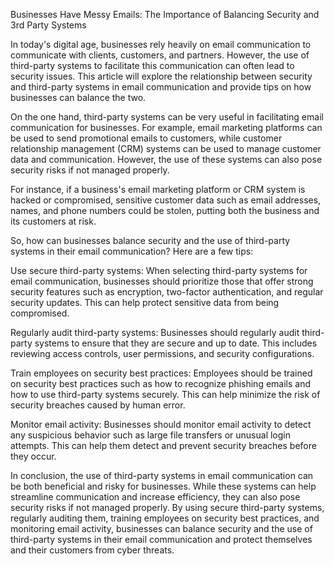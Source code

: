 Businesses Have Messy Emails: The Importance of Balancing Security and 3rd Party Systems

In today's digital age, businesses rely heavily on email communication to communicate with clients, customers, and partners. However, the use of third-party systems to facilitate this communication can often lead to security issues. This article will explore the relationship between security and third-party systems in email communication and provide tips on how businesses can balance the two.

On the one hand, third-party systems can be very useful in facilitating email communication for businesses. For example, email marketing platforms can be used to send promotional emails to customers, while customer relationship management (CRM) systems can be used to manage customer data and communication. However, the use of these systems can also pose security risks if not managed properly.

For instance, if a business's email marketing platform or CRM system is hacked or compromised, sensitive customer data such as email addresses, names, and phone numbers could be stolen, putting both the business and its customers at risk.

So, how can businesses balance security and the use of third-party systems in their email communication? Here are a few tips:

Use secure third-party systems: When selecting third-party systems for email communication, businesses should prioritize those that offer strong security features such as encryption, two-factor authentication, and regular security updates. This can help protect sensitive data from being compromised.

Regularly audit third-party systems: Businesses should regularly audit third-party systems to ensure that they are secure and up to date. This includes reviewing access controls, user permissions, and security configurations.

Train employees on security best practices: Employees should be trained on security best practices such as how to recognize phishing emails and how to use third-party systems securely. This can help minimize the risk of security breaches caused by human error.

Monitor email activity: Businesses should monitor email activity to detect any suspicious behavior such as large file transfers or unusual login attempts. This can help them detect and prevent security breaches before they occur.

In conclusion, the use of third-party systems in email communication can be both beneficial and risky for businesses. While these systems can help streamline communication and increase efficiency, they can also pose security risks if not managed properly. By using secure third-party systems, regularly auditing them, training employees on security best practices, and monitoring email activity, businesses can balance security and the use of third-party systems in their email communication and protect themselves and their customers from cyber threats.
